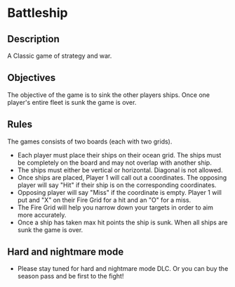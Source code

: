 # Battleship

## Description

A Classic game of strategy and war.

## Objectives

The objective of the game is to sink the other players ships. Once one player's entire fleet is sunk the game is over.

## Rules

The games consists of two boards (each with two grids).

* Each player must place their ships on their ocean grid. The ships must be completely on the board and may not overlap with another ship.
* The ships must either be vertical or horizontal. Diagonal is not allowed.
* Once ships are placed, Player 1 will call out a coordinates. The opposing player will say "Hit" if their ship is on the corresponding coordinates.
* Opposing player will say "Miss" if the coordinate is empty. Player 1 will put and "X" on their Fire Grid for a hit and an "O" for a miss.
* The Fire Grid will help you narrow down your targets in order to aim more accurately.
* Once a ship has taken max hit points the ship is sunk. When all ships are sunk the game is over.

## Hard and nightmare mode

* Please stay tuned for hard and nightmare mode DLC. Or you can buy the season pass and be first to the fight!
